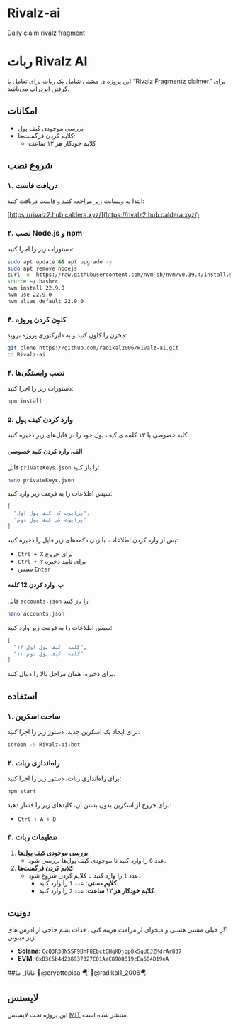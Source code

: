 # Rivalz-ai
Daily claim rivalz fragment 

# ربات Rivalz AI

این پروزه ی مشتی شامل یک ربات برای تعامل با “Rivalz Fragmentz claimer” برای گرفتن ایردراپ می‌باشد.

## امکانات

- بررسی موجودی کیف پول
- کلایم کردن فرگمنت‌ها:
  - کلایم خودکار هر ۱۲ ساعت

## شروع نصب

### ۱. دریافت فاست

ابتدا به وبسایت زیر مراجعه کنید و فاست دریافت کنید:

[https://rivalz2.hub.caldera.xyz/](https://rivalz2.hub.caldera.xyz/)

### ۲. نصب Node.js و npm

دستورات زیر را اجرا کنید:

```bash
sudo apt update && apt upgrade -y
sudo apt remove nodejs
curl -o- https://raw.githubusercontent.com/nvm-sh/nvm/v0.39.4/install.sh | bash
source ~/.bashrc
nvm install 22.9.0
nvm use 22.9.0
nvm alias default 22.9.0
```

### ۳. کلون کردن پروژه

مخزن را کلون کنید و به دایرکتوری پروژه بروید:

```bash
git clone https://github.com/radikal2006/Rivalz-ai.git
cd Rivalz-ai
```

### ۴. نصب وابستگی‌ها

دستورات زیر را اجرا کنید:

```bash
npm install
```

### ۵. وارد کردن کیف پول

کلید خصوصی یا ۱۲ کلمه ی کیف پول خود را در فایل‌های زیر ذخیره کنید:

#### الف. وارد کردن کلید خصوصی

فایل `privateKeys.json` را باز کنید:

```bash
nano privateKeys.json
```

سپس اطلاعات را به فرمت زیر وارد کنید:

```json
[
  "پرایوت کی کیف پول اول",
  "پرایوت کی کیف پول دوم"
]
```
پس از وارد کردن اطلاعات، با زدن دکمه‌های زیر فایل را ذخیره کنید:

- `Ctrl + X` برای خروج
- `Ctrl + Y` برای تایید ذخیره
- سپس `Enter`

#### ب. وارد کردن 12 کلمه

فایل `accounts.json` را باز کنید:

```bash
nano accounts.json
```

سپس اطلاعات را به فرمت زیر وارد کنید:

```json
[
  "۱۲ کلمه  کیف پول اول",
  "۱۲ کلمه  کیف پول دوم"
]
```

برای ذخیره، همان مراحل بالا را دنبال کنید.

## استفاده

### ۱. ساخت اسکرین

برای ایجاد یک اسکرین جدید، دستور زیر را اجرا کنید:

```bash
screen -S Rivalz-ai-bot
```

### ۲. راه‌اندازی ربات

برای راه‌اندازی ربات، دستور زیر را اجرا کنید:

```bash
npm start
```

برای خروج از اسکرین بدون بستن آن، کلیدهای زیر را فشار دهید:

- `Ctrl + A + D`

### ۳. تنظیمات ربات

1. **بررسی موجودی کیف پول‌ها**:
   - عدد `0` را وارد کنید تا موجودی کیف پول‌ها بررسی شود.
2. **کلایم کردن فرگمنت‌ها**:
   - عدد `1` را وارد کنید تا کلایم کردن شروع شود.
     - **کلایم دستی**: عدد `1` را وارد کنید.
     - **کلایم خودکار هر ۱۲ ساعت**: عدد `2` را وارد کنید.

## دونیت

اگر خیلی مشتی هستی و میخوای از مرامت هزینه کنی ، فدات بشم حاجی از ادرس های زیر میتونی:

- **Solana**: `CcQ3R38NSSF9BhF8EbctGHqKDjqp8xSqUCJZMdrAr837`
- **EVM**: `0xB3C5b4d238937327C01AeC8908619cEa604D19eA`

##کانال ما
🔸@crypttopiaa 🪂 
🔸@radikal1_2006🪂

## لایسنس

این پروژه تحت لایسنس [MIT](LICENSE) منتشر شده است.

